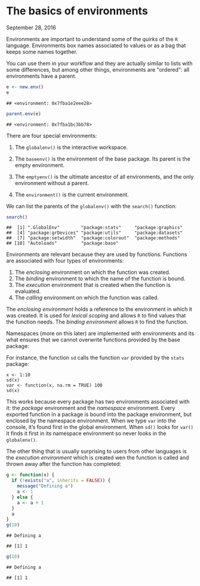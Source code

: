 The basics of environments
================
September 28, 2016

Environments are important to understand some of the *quirks* of the `R` language. Environments box names associated to values or as a bag that keeps some names together.

You can use them in your workflow and they are actually similar to lists with some differences, but among other things, environments are "ordered": all environments have a parent.

``` r
e <- new.env()
e
```

    ## <environment: 0x7fba1e2eee28>

``` r
parent.env(e)
```

    ## <environment: 0x7fba1bc3bb78>

There are four special environments:

1.  The `globalenv()` is the interactive workspace.

2.  The `baseenv()` is the environment of the base package. Its parent is the empty environment.

3.  The `emptyenv()` is the ultimate ancestor of all environments, and the only environment without a parent.

4.  The `environment()` is the current environment.

We can list the parents of the `globalenv()` with the `search()` function:

``` r
search()
```

    ##  [1] ".GlobalEnv"        "package:stats"     "package:graphics" 
    ##  [4] "package:grDevices" "package:utils"     "package:datasets" 
    ##  [7] "package:setwidth"  "package:colorout"  "package:methods"  
    ## [10] "Autoloads"         "package:base"

Environments are relevant because they are used by functions. Functions are associated with four types of environments:

1.  The *enclosing* environment on which the function was created.
2.  The *binding* environment to which the name of the function is bound.
3.  The *execution* environment that is created when the function is evaluated.
4.  The *calling* environment on which the function was called.

The *enclosing environment* holds a reference to the environment in which it was created. It is used for *lexical scoping* and allows `R` to find values that the function needs. The *binding environment* allows `R` to find the function.

Namespaces (more on this later) are implemented with environments and its what ensures that we cannot overwrite functions provided by the base package:

For instance, the function `sd` calls the function `var` provided by the `stats` package:

    x <- 1:10
    sd(x)
    var <- function(x, na.rm = TRUE) 100
    sd(x)

This works because every package has two environments associated with it: the *package* environment and the *namespace* environment. Every exported function in a package is bound into the package environment, but enclosed by the namespace environment. When we type `var` into the console, it’s found first in the global environment. When `sd()` looks for `var()` it finds it first in its namespace environment so never looks in the `globalenv()`.

The other thing that is usually surprising to users from other languages is the *execution environment* which is created wen the function is called and thrown away after the function has completed:

``` r
g <- function(x) {
  if (!exists("a", inherits = FALSE)) {
    message("Defining a")
    a <- 1
  } else {
    a <- a + 1
  }
  a
}
g(10)
```

    ## Defining a

    ## [1] 1

``` r
g(10)
```

    ## Defining a

    ## [1] 1
